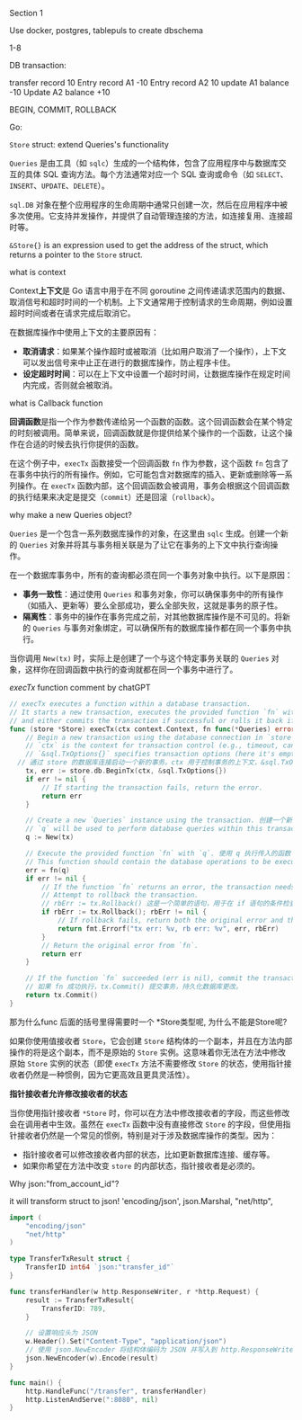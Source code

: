 Section 1

Use docker, postgres, tablepuls to create dbschema

1-8

DB transaction:

transfer record 10
Entry record A1 -10
Entry record A2 10
update A1 balance -10
Update A2 balance +10

BEGIN, COMMIT, ROLLBACK

Go:

`Store` struct: extend Queries's functionality

`Queries` 是由工具（如 `sqlc`）生成的一个结构体，包含了应用程序中与数据库交互的具体 SQL 查询方法。每个方法通常对应一个 SQL 查询或命令（如 `SELECT`、`INSERT`、`UPDATE`、`DELETE`）。

`sql.DB` 对象在整个应用程序的生命周期中通常只创建一次，然后在应用程序中被多次使用。它支持并发操作，并提供了自动管理连接的方法，如连接复用、连接超时等。

`&Store{}` is an expression used to get the address of the struct, which returns a pointer to the `Store` struct.



what is context

Context**上下文**是 Go 语言中用于在不同 goroutine 之间传递请求范围内的数据、取消信号和超时时间的一个机制。上下文通常用于控制请求的生命周期，例如设置超时时间或者在请求完成后取消它。

在数据库操作中使用上下文的主要原因有：

- **取消请求**：如果某个操作超时或被取消（比如用户取消了一个操作），上下文可以发出信号来中止正在进行的数据库操作，防止程序卡住。
- **设定超时时间**：可以在上下文中设置一个超时时间，让数据库操作在规定时间内完成，否则就会被取消。



what is Callback function

**回调函数**是指一个作为参数传递给另一个函数的函数。这个回调函数会在某个特定的时刻被调用。简单来说，回调函数就是你提供给某个操作的一个函数，让这个操作在合适的时候去执行你提供的函数。

在这个例子中，`execTx` 函数接受一个回调函数 `fn` 作为参数，这个函数 `fn` 包含了在事务中执行的所有操作。例如，它可能包含对数据库的插入、更新或删除等一系列操作。在 `execTx` 函数内部，这个回调函数会被调用，事务会根据这个回调函数的执行结果来决定是提交（`commit`）还是回滚（`rollback`）。



why make a new Queries object?

`Queries` 是一个包含一系列数据库操作的对象，在这里由 `sqlc` 生成。创建一个新的 `Queries` 对象并将其与事务相关联是为了让它在事务的上下文中执行查询操作。

在一个数据库事务中，所有的查询都必须在同一个事务对象中执行。以下是原因：

- **事务一致性**：通过使用 `Queries` 和事务对象，你可以确保事务中的所有操作（如插入、更新等）要么全部成功，要么全部失败，这就是事务的原子性。
- **隔离性**：事务中的操作在事务完成之前，对其他数据库操作是不可见的。将新的 `Queries` 与事务对象绑定，可以确保所有的数据库操作都在同一个事务中执行。

当你调用 `New(tx)` 时，实际上是创建了一个与这个特定事务关联的 `Queries` 对象，这样你在回调函数中执行的查询就都在同一个事务中进行了。



*execTx* function comment by chatGPT

```go
// execTx executes a function within a database transaction.
// It starts a new transaction, executes the provided function `fn` with the transaction context,
// and either commits the transaction if successful or rolls it back if an error occurs.
func (store *Store) execTx(ctx context.Context, fn func(*Queries) error) error {
    // Begin a new transaction using the database connection in `store`.
    // `ctx` is the context for transaction control (e.g., timeout, cancellation).
    // `&sql.TxOptions{}` specifies transaction options (here it's empty, using defaults).
  // 通过 store 的数据库连接启动一个新的事务。ctx 用于控制事务的上下文，&sql.TxOptions{} 用于指定事务选项。
    tx, err := store.db.BeginTx(ctx, &sql.TxOptions{})
    if err != nil {
        // If starting the transaction fails, return the error.
        return err
    }

    // Create a new `Queries` instance using the transaction. 创建一个新的 Queries 实例，它将在当前事务的上下文中执行数据库操作。
    // `q` will be used to perform database queries within this transaction.
    q := New(tx)

    // Execute the provided function `fn` with `q`. 使用 q 执行传入的函数 fn，它包含了具体的数据库操作。
    // This function should contain the database operations to be executed within the transaction.
    err = fn(q)
    if err != nil {
        // If the function `fn` returns an error, the transaction needs to be rolled back.
        // Attempt to rollback the transaction. 
        // rbErr := tx.Rollback() 这是一个简单的语句，用于在 if 语句的条件检查之前执行。
        if rbErr := tx.Rollback(); rbErr != nil {
            // If rollback fails, return both the original error and the rollback error.
            return fmt.Errorf("tx err: %v, rb err: %v", err, rbErr)
        }
        // Return the original error from `fn`.
        return err
    }

    // If the function `fn` succeeded (err is nil), commit the transaction.
    // 如果 fn 成功执行，tx.Commit() 提交事务，持久化数据库更改。
    return tx.Commit()
}

```



那为什么func 后面的括号里得需要时一个 *Store类型呢, 为什么不能是Store呢?

如果你使用值接收者 `Store`，它会创建 `Store` 结构体的一个副本，并且在方法内部操作的将是这个副本，而不是原始的 `Store` 实例。这意味着你无法在方法中修改原始 `Store` 实例的状态（即使 `execTx` 方法不需要修改 `Store` 的状态，使用指针接收者仍然是一种惯例，因为它更高效且更具灵活性）。

**指针接收者允许修改接收者的状态**

当你使用指针接收者 `*Store` 时，你可以在方法中修改接收者的字段，而这些修改会在调用者中生效。虽然在 `execTx` 函数中没有直接修改 `Store` 的字段，但使用指针接收者仍然是一个常见的惯例，特别是对于涉及数据库操作的类型。因为：

- 指针接收者可以修改接收者内部的状态，比如更新数据库连接、缓存等。
- 如果你希望在方法中改变 `store` 的内部状态，指针接收者是必须的。





Why json:"from_account_id"?

it will transform struct to json! 
'encoding/json', json.Marshal,
"net/http", 

```go
import (
    "encoding/json"
    "net/http"
)

type TransferTxResult struct {
    TransferID int64 `json:"transfer_id"`
}

func transferHandler(w http.ResponseWriter, r *http.Request) {
    result := TransferTxResult{
        TransferID: 789,
    }

    // 设置响应头为 JSON
    w.Header().Set("Content-Type", "application/json")
    // 使用 json.NewEncoder 将结构体编码为 JSON 并写入到 http.ResponseWriter
    json.NewEncoder(w).Encode(result)
}

func main() {
    http.HandleFunc("/transfer", transferHandler)
    http.ListenAndServe(":8080", nil)
}

```







